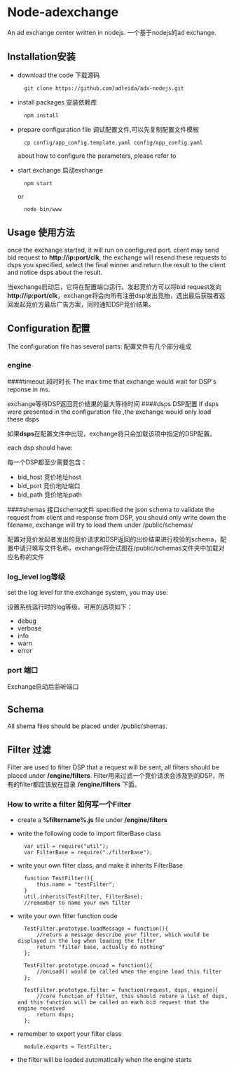 Node-adexchange
===
An ad exchange center written in nodejs.
一个基于nodejs的ad exchange.
## Installation安装
* download the code 下载源码
 
        git clone https://github.com/adleida/adx-nodejs.git

* install packages 安装依赖库

        npm install
        
* prepare configuration file 调试配置文件,可以先复制配置文件模板

        cp config/app_config.template.yaml config/app_config.yaml
    
    about how to configure the parameters, please refer to 
* start exchange 启动exchange

        npm start
    or
    
        node bin/www
        
## Usage 使用方法

once the exchange started, it will run on configured port. client may send bid request to **http://ip:port/clk**, the exchange will resend these requests to dsps you specified, select the final winner and return the result to the client and notice dsps about the result.

当exchange启动后，它将在配置端口运行。发起竞价方可以将bid request发向 **http://ip:port/clk**，exchange将会向所有注册dsp发出竞拍，选出最后获胜者返回发起竞价方最后广告方案，同时通知DSP竞价结果。

## Configuration 配置
The configuration file has several parts: 配置文件有几个部分组成
### engine
####timeout 超时时长
The max time that exchange would wait for DSP's reponse in ms.

exchange等待DSP返回竞价结果的最大等待时间
####dsps DSP配置
If dsps were presented in the configuration file ,the exchange would only load these dsps

如果**dsps**在配置文件中出现，exchange将只会加载该项中指定的DSP配置。

each dsp should have:

每一个DSP都至少需要包含：

* bid_host  竞价地址host
* bid_port  竞价地址端口
* bid_path  竞价地址path

####shemas  接口schema文件
specified the json schema to validate the request from client and response from DSP, you should only write down the filename, exchange will try to load them under /public/schemas/

配置对竞价发起者发出的竞价请求和DSP返回的出价结果进行校验的schema，配置中请只填写文件名称，exchange将会试图在/public/schemas文件夹中加载对应名称的文件

### log_level  log等级
set the log level for the exchange system, you may use:

设置系统运行时的log等级，可用的选项如下：

* debug
* verbose
* info
* warn
* error

### port 端口
Exchange启动后监听端口

## Schema
All shema files should be placed under /public/shemas.

## Filter 过滤
Filter are used to filter DSP that a request will be sent, all filters should be placed under **/engine/filters**. Filter用来过滤一个竞价请求会涉及到的DSP，所有的filter都应该放在目录 **/engine/filters** 下面。
### How to write a filter  如何写一个Filter

* create a **%filtername%.js** file under **/engine/filters** 
* write the following code to import filterBase class


        var util = require("util");
        var FilterBase = require("./filterBase");
    
* write your own filter class, and make it inherits FilterBase


        function TestFilter(){
            this.name = "testFilter";
        }    
        util.inherits(TestFilter, FilterBase);
        //remember to name your own filter
    
* write your own filter function code


        TestFilter.prototype.loadMessage = function(){
            //return a message describe your filter, which would be displayed in the log when loading the filter
            return "filter base, actually do nothing"
        };
        
        TestFilter.prototype.onLoad = function(){
            //onLoad() would be called when the engine load this filter
        };
        
        TestFilter.prototype.filter = function(request, dsps, engine){
            //core function of filter, this should return a list of dsps, and this function will be called on each bid request that the engine received
            return dsps;
        };
    
* remember to export your filter class


        module.exports = TestFilter;
        
* the filter will be loaded automatically when the engine starts
    
